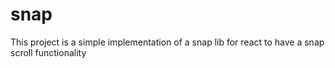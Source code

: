 # snap
This project is a simple implementation of a snap lib for react to have a snap scroll functionality